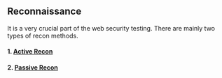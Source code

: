 ## Reconnaissance

It is a very crucial part of the web security testing. There are mainly two types of recon methods.
#### 1. [Active Recon](https://github.com/SpiderSec101/Web_Application_Security_Testing/blob/main/Recon/Active_Recon.md)
#### 2. [Passive Recon](https://github.com/SpiderSec101/Web_Application_Security_Testing/blob/main/Recon/Passive_Recon.md)
